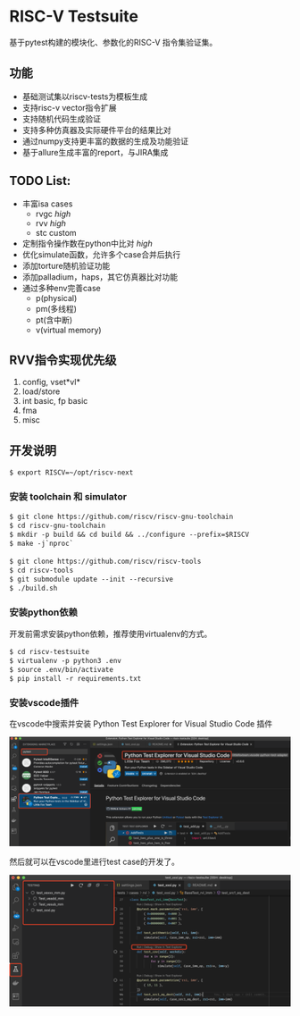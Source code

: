 # RISC-V Testsuite

基于pytest构建的模块化、参数化的RISC-V 指令集验证集。

## 功能

* 基础测试集以riscv-tests为模板生成
* 支持risc-v vector指令扩展
* 支持随机代码生成验证
* 支持多种仿真器及实际硬件平台的结果比对
* 通过numpy支持更丰富的数据的生成及功能验证
* 基于allure生成丰富的report，与JIRA集成

## TODO List:

* 丰富isa cases
   * rvgc *high*
   * rvv *high*
   * stc custom
* 定制指令操作数在python中比对 *high*
* 优化simulate函数，允许多个case合并后执行
* 添加torture随机验证功能
* 添加palladium，haps，其它仿真器比对功能
* 通过多种env完善case
   * p(physical)
   * pm(多线程)
   * pt(含中断)
   * v(virtual memory)

## RVV指令实现优先级

1. config, vset\*vl\*
2. load/store
3. int basic, fp basic
4. fma
5. misc

## 开发说明

    $ export RISCV=~/opt/riscv-next

### 安装 toolchain 和 simulator

    $ git clone https://github.com/riscv/riscv-gnu-toolchain
    $ cd riscv-gnu-toolchain
    $ mkdir -p build && cd build && ../configure --prefix=$RISCV
    $ make -j`nproc`

    $ git clone https://github.com/riscv/riscv-tools
    $ cd riscv-tools
    $ git submodule update --init --recursive
    $ ./build.sh

### 安装python依赖

开发前需求安装python依赖，推荐使用virtualenv的方式。

    $ cd riscv-testsuite
    $ virtualenv -p python3 .env
    $ source .env/bin/activate
    $ pip install -r requirements.txt

### 安装vscode插件

在vscode中搜索并安装 Python Test Explorer for Visual Studio Code 插件

![Python Test Explorer](docs/images/python-test-explorer.png)

然后就可以在vscode里进行test case的开发了。

![Python Test Working](docs/images/python-test-working.png)
